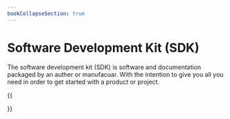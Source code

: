 ```yaml
---
bookCollapseSection: true
---
```


# Software Development Kit (SDK)

The software development kit (SDK) is software and documentation packaged by an auther or manufacuar. With the intention to give you all you need in order to get started with a product or project. 


{{<section>}}
